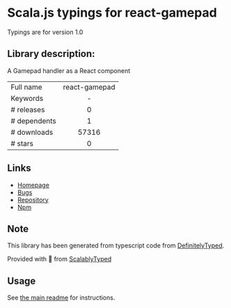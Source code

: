 
# Scala.js typings for react-gamepad

Typings are for version 1.0

## Library description:
A Gamepad handler as a React component

|                    |                 |
| ------------------ | :-------------: |
| Full name          | react-gamepad |
| Keywords           | - |
| # releases         | 0 |
| # dependents       | 1 |
| # downloads        | 57316 |
| # stars            | 0 |

## Links
- [Homepage](https://github.com/SBRK/react-gamepad#readme)
- [Bugs](https://github.com/SBRK/react-gamepad/issues)
- [Repository](https://github.com/SBRK/react-gamepad)
- [Npm](https://www.npmjs.com/package/react-gamepad)
    


## Note
This library has been generated from typescript code from [DefinitelyTyped](https://definitelytyped.org).

Provided with :purple_heart: from [ScalablyTyped](https://github.com/oyvindberg/ScalablyTyped)

## Usage
See [the main readme](../../readme.md) for instructions.


